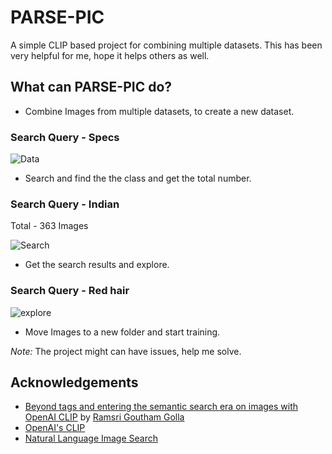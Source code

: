 # PARSE-PIC

A simple CLIP based project for combining multiple datasets. This has been very helpful for me, hope it helps others as well.


## What can PARSE-PIC do?

- Combine Images from multiple datasets, to create a new dataset.

### Search Query - Specs

![Data](https://github.com/vijishmadhavan/PARSE-PIC/blob/master/Images/download%20(1)-side.png)

- Search and find the the class and get the total number.

### Search Query - Indian

Total - 363 Images

![Search](https://github.com/vijishmadhavan/PARSE-PIC/blob/master/Images/download%20(2)-side.png)

- Get the search results and explore.

### Search Query - Red hair

![explore](https://github.com/vijishmadhavan/PARSE-PIC/blob/master/Images/download%20(3).png)


- Move Images to a new folder and start training.



*Note:* The project might can have issues, help me solve.


## Acknowledgements
- [Beyond tags and entering the semantic search era on images with OpenAI CLIP](https://towardsdatascience.com/beyond-tags-and-entering-the-semantic-search-era-on-images-with-openai-clip-1f7d629a9978) by [Ramsri Goutham Golla](https://twitter.com/ramsri_goutham)
- [OpenAI's CLIP](https://github.com/openai/CLIP)
- [Natural Language Image Search](https://github.com/haltakov/natural-language-image-search)

